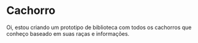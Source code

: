 # Cachorro
 Oi, estou criando um prototipo de biblioteca com todos os cachorros que conheço baseado em suas raças e informações.

